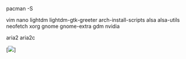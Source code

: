 pacman -S

vim 
nano
lightdm
lightdm-gtk-greeter
arch-install-scripts 
alsa
alsa-utils
neofetch
xorg
gnome
gnome-extra
gdm
nvidia

aria2
aria2c

[![](https://img.itch.zone/aW1hZ2UvODY4NDgvMTE1NTU1MC5naWY=/original/DnAh90.gif)]
